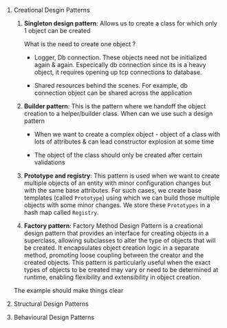1. Creational Desgin Patterns

    1. **Singleton design pattern**: Allows us to create a class for which only 1 object can be created

        What is the need to create one object ?

        - Logger, Db connection. These objects need not be initialized again & again. Especically db connection since its is a heavy object, it requires opening up tcp connections to database. 

        - Shared resources behind the scenes. For example, db connection object can be shared across the application

    2. **Builder pattern**: This is the pattern where we handoff the object creation to a helper/builder class. When can we use such a design pattern
        - When we want to create a complex object - object of a class with lots of attributes & can lead constructor explosion at some time

        - The object of the class should only be created after certain validations

    3. **Prototype and registry**: This pattern is used when we want to create multiple objects of an entity with minor configuration changes but with the same base attributes. For such cases, we create base templates (called `Prototype`) using which we can build those multiple objects with some minor changes. We store these `Prototypes` in a hash map called `Registry`.

    4. **Factory pattern**: Factory Method Design Pattern is a creational design pattern that provides an interface for creating objects in a superclass, allowing subclasses to alter the type of objects that will be created. It encapsulates object creation logic in a separate method, promoting loose coupling between the creator and the created objects. This pattern is particularly useful when the exact types of objects to be created may vary or need to be determined at runtime, enabling flexibility and extensibility in object creation.

    The example should make things clear

2. Structural Design Patterns

3. Behavioural Design Patterns